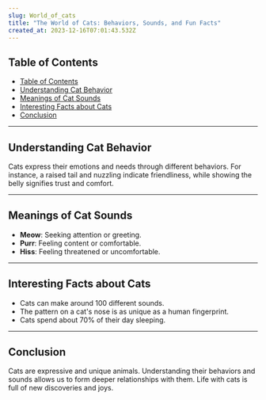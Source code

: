 ```yaml
---
slug: World_of_cats
title: "The World of Cats: Behaviors, Sounds, and Fun Facts"
created_at: 2023-12-16T07:01:43.532Z
---
```


## Table of Contents

- [Table of Contents](#table-of-contents)
- [Understanding Cat Behavior](#understanding-cat-behavior)
- [Meanings of Cat Sounds](#meanings-of-cat-sounds)
- [Interesting Facts about Cats](#interesting-facts-about-cats)
- [Conclusion](#conclusion)

---

## Understanding Cat Behavior

Cats express their emotions and needs through different behaviors. For instance, a raised tail and nuzzling indicate friendliness, while showing the belly signifies trust and comfort.

---

## Meanings of Cat Sounds

- **Meow**: Seeking attention or greeting.
- **Purr**: Feeling content or comfortable.
- **Hiss**: Feeling threatened or uncomfortable.

---

## Interesting Facts about Cats

- Cats can make around 100 different sounds.
- The pattern on a cat's nose is as unique as a human fingerprint.
- Cats spend about 70% of their day sleeping.

---

## Conclusion

Cats are expressive and unique animals. Understanding their behaviors and sounds allows us to form deeper relationships with them. Life with cats is full of new discoveries and joys.
